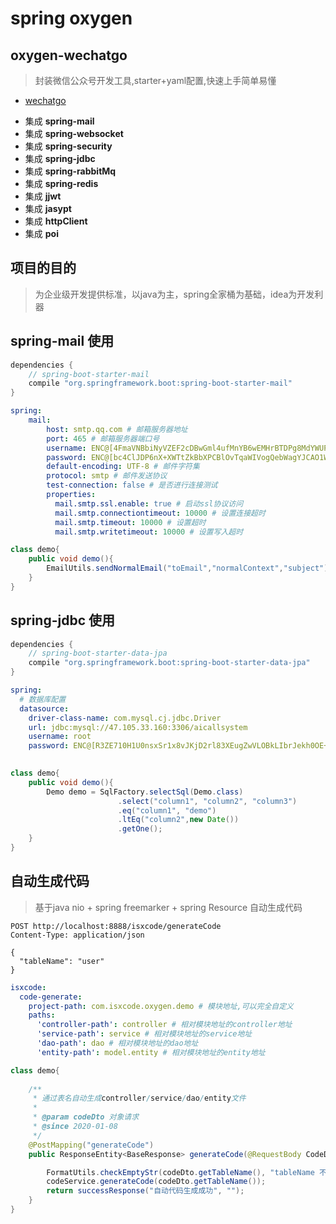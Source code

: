 # spring oxygen

## oxygen-wechatgo

> 封装微信公众号开发工具,starter+yaml配置,快速上手简单易懂
- [wechatgo](https://github.com/ispong/spring-oxygen/tree/master/spring-oxygen-wechatgo/src/main/java/com/isxcode/oxygen/wechatgo)

* 集成 **spring-mail**
* 集成 **spring-websocket**
* 集成 **spring-security**
* 集成 **spring-jdbc**
* 集成 **spring-rabbitMq**
* 集成 **spring-redis**
* 集成 **jjwt**
* 集成 **jasypt**
* 集成 **httpClient**
* 集成 **poi**

## 项目的目的
> 为企业级开发提供标准，以java为主，spring全家桶为基础，idea为开发利器

## spring-mail 使用 
```groovy
dependencies {
	// spring-boot-starter-mail
	compile "org.springframework.boot:spring-boot-starter-mail"
}
```
```yaml
spring:
    mail:
        host: smtp.qq.com # 邮箱服务器地址
        port: 465 # 邮箱服务器端口号
        username: ENC@[4FmaVNBbiNyVZEF2cDBwGml4ufMnYB6wEMHrBTDPg8MdYWUPlgV0uRyqwfttlaIOA6jl8DpSABXJO7QBVBbkWQ==] # 邮箱账号
        password: ENC@[bc4ClJDP6nX+XWTtZkBbXPCBlOvTqaWIVogQebWagYJCAO1WBZE2qkTstMp859nCrumGTxboQpNhywo75hPIFQ==] # 邮箱密码
        default-encoding: UTF-8 # 邮件字符集
        protocol: smtp # 邮件发送协议
        test-connection: false # 是否进行连接测试
        properties:
          mail.smtp.ssl.enable: true # 启动ssl协议访问
          mail.smtp.connectiontimeout: 10000 # 设置连接超时
          mail.smtp.timeout: 10000 # 设置超时
          mail.smtp.writetimeout: 10000 # 设置写入超时
```
```java
class demo{
    public void demo(){
        EmailUtils.sendNormalEmail("toEmail","normalContext","subject");
    }
}
```

## spring-jdbc 使用  
```groovy
dependencies {
	// spring-boot-starter-data-jpa
	compile "org.springframework.boot:spring-boot-starter-data-jpa"    
}
```
```yaml
spring:
  # 数据库配置
  datasource:
    driver-class-name: com.mysql.cj.jdbc.Driver
    url: jdbc:mysql://47.105.33.160:3306/aicallsystem
    username: root
    password: ENC@[R3ZE710H1U0nsxSr1x8vJKjD2rl83XEugZwVLOBkLIbrJekh0OE+7Vpsi2lvtpLP] #liu123456.
   
```
```java
class demo{
    public void demo(){
        Demo demo = SqlFactory.selectSql(Demo.class)
                        .select("column1", "column2", "column3")
                        .eq("column1", "demo")
                        .ltEq("column2",new Date())
                        .getOne();
    }
}
```
## 自动生成代码
> 基于java nio + spring freemarker + spring Resource 自动生成代码
```http request
POST http://localhost:8888/isxcode/generateCode
Content-Type: application/json

{
  "tableName": "user"
}
```
```yaml
isxcode:
  code-generate:
    project-path: com.isxcode.oxygen.demo # 模块地址,可以完全自定义
    paths:
      'controller-path': controller # 相对模块地址的controller地址
      'service-path': service # 相对模块地址的service地址
      'dao-path': dao # 相对模块地址的dao地址
      'entity-path': model.entity # 相对模块地址的entity地址
```
```java
class demo{
    
    /**
     * 通过表名自动生成controller/service/dao/entity文件
     *
     * @param codeDto 对象请求
     * @since 2020-01-08
     */
    @PostMapping("generateCode")
    public ResponseEntity<BaseResponse> generateCode(@RequestBody CodeDto codeDto) {

        FormatUtils.checkEmptyStr(codeDto.getTableName(), "tableName 不能为空");
        codeService.generateCode(codeDto.getTableName());
        return successResponse("自动代码生成成功", "");
    }
}
```